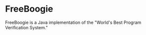 FreeBoogie
==========

FreeBoogie is a Java implementation of the "World's Best Program Verification System."
